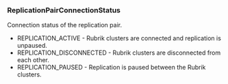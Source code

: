 ### ReplicationPairConnectionStatus
Connection status of the replication pair.

- REPLICATION_ACTIVE - Rubrik clusters are connected and replication is unpaused.
- REPLICATION_DISCONNECTED - Rubrik clusters are disconnected from each other.
- REPLICATION_PAUSED - Replication is paused between the Rubrik clusters.
